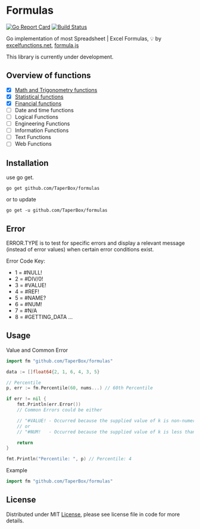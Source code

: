 # Formulas

[![Go Report Card](http://goreportcard.com/badge/TaperBox/formulas)](http://goreportcard.com/report/TaperBox/formulas) [![Build Status](https://travis-ci.org/TaperBox/formulas.svg?branch=master)](https://travis-ci.org/TaperBox/formulas)

Go implementation of most Spreadsheet | Excel Formulas, :bulb: by [excelfunctions.net](http://www.excelfunctions.net), [formula.js](https://github.com/sutoiku/formula.js)

This library is currently under development.

## Overview of functions
- [x] [Math and Trigonometry functions](../master/math/README.md)
- [x] [Statistical functions](../master/statistics/README.md)
- [x] [Financial functions](../master/financial/README.md)
- [ ] Date and time functions
- [ ] Logical Functions
- [ ] Engineering Functions
- [ ] Information Functions
- [ ] Text Functions
- [ ] Web Functions

## Installation

use go get. 

```
go get github.com/TaperBox/formulas
```

or to update

```
go get -u github.com/TaperBox/formulas
```

## Error

ERROR.TYPE is to test for specific errors and display a relevant message (instead of error values)
when certain error conditions exist.

Error Code Key: 

- 1 = #NULL!
- 2 = #DIV/0!
- 3 = #VALUE!
- 4 = #REF!
- 5 = #NAME?
- 6 = #NUM!
- 7 = #N/A
- 8 = #GETTING_DATA
 ... 

## Usage

Value and Common Error 

```go
import fm "github.com/TaperBox/formulas"

data := []float64{2, 1, 6, 4, 3, 5}

// Percentile 
p, err := fm.Percentile(60, nums...) // 60th Percentile

if err != nil {
	fmt.Println(err.Error())
	// Common Errors could be either

	// "#VALUE! - Occurred because the supplied value of k is non-numeric" 
	// or 
	// "#NUM!   - Occurred because the supplied value of k is less than 0 or greater than 100 or the array is empty

	return 
}

fmt.Println("Percentile: ", p) // Percentile: 4

```

Example

```go
import fm "github.com/TaperBox/formulas"


```

## License
Distributed under MIT [License](../formulas/blob/master/LICENSE), please see license file in code for more details.